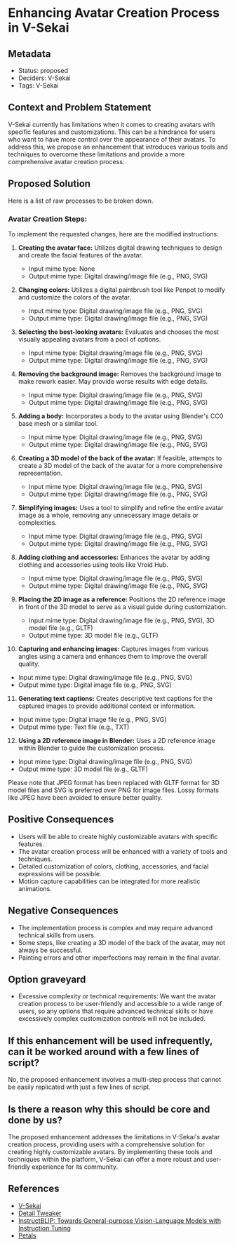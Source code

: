 # Enhancing Avatar Creation Process in V-Sekai

## Metadata

- Status: proposed
- Deciders: V-Sekai
- Tags: V-Sekai

## Context and Problem Statement

V-Sekai currently has limitations when it comes to creating avatars with specific features and customizations. This can be a hindrance for users who want to have more control over the appearance of their avatars. To address this, we propose an enhancement that introduces various tools and techniques to overcome these limitations and provide a more comprehensive avatar creation process.

## Proposed Solution

Here is a list of raw processes to be broken down.

### Avatar Creation Steps:

To implement the requested changes, here are the modified instructions:

1. **Creating the avatar face:** Utilizes digital drawing techniques to design and create the facial features of the avatar.
   - Input mime type: None
   - Output mime type: Digital drawing/image file (e.g., PNG, SVG)

2. **Changing colors:** Utilizes a digital paintbrush tool like Penpot to modify and customize the colors of the avatar.
   - Input mime type: Digital drawing/image file (e.g., PNG, SVG)
   - Output mime type: Digital drawing/image file (e.g., PNG, SVG)

3. **Selecting the best-looking avatars:** Evaluates and chooses the most visually appealing avatars from a pool of options.
   - Input mime type: Digital drawing/image file (e.g., PNG, SVG)
   - Output mime type: Digital drawing/image file (e.g., PNG, SVG)

4. **Removing the background image:** Removes the background image to make rework easier. May provide worse results with edge details.
   - Input mime type: Digital drawing/image file (e.g., PNG, SVG)
   - Output mime type: Digital drawing/image file (e.g., PNG, SVG)

5. **Adding a body:** Incorporates a body to the avatar using Blender's CC0 base mesh or a similar tool.
   - Input mime type: Digital drawing/image file (e.g., PNG, SVG)
   - Output mime type: Digital drawing/image file (e.g., PNG, SVG)

6. **Creating a 3D model of the back of the avatar:** If feasible, attempts to create a 3D model of the back of the avatar for a more comprehensive representation.
   - Input mime type: Digital drawing/image file (e.g., PNG, SVG)
   - Output mime type: Digital drawing/image file (e.g., PNG, SVG)

7. **Simplifying images:** Uses a tool to simplify and refine the entire avatar image as a whole, removing any unnecessary image details or complexities.
   - Input mime type: Digital drawing/image file (e.g., PNG, SVG)
   - Output mime type: Digital drawing/image file (e.g., PNG, SVG)

8. **Adding clothing and accessories:** Enhances the avatar by adding clothing and accessories using tools like Vroid Hub.
   - Input mime type: Digital drawing/image file (e.g., PNG, SVG)
   - Output mime type: Digital drawing/image file (e.g., PNG, SVG)

9. **Placing the 2D image as a reference:** Positions the 2D reference image in front of the 3D model to serve as a visual guide during customization.
   - Input mime type: Digital drawing/image file (e.g., PNG, SVG), 3D model file (e.g., GLTF)
   - Output mime type: 3D model file (e.g., GLTF)

10. **Capturing and enhancing images:** Captures images from various angles using a camera and enhances them to improve the overall quality.
   - Input mime type: Digital drawing/image file (e.g., PNG, SVG)
   - Output mime type: Digital image file (e.g., PNG, SVG)

11. **Generating text captions:** Creates descriptive text captions for the captured images to provide additional context or information.
   - Input mime type: Digital image file (e.g., PNG, SVG)
   - Output mime type: Text file (e.g., TXT)

12. **Using a 2D reference image in Blender:** Uses a 2D reference image within Blender to guide the customization process.
   - Input mime type: Digital drawing/image file (e.g., PNG, SVG)
   - Output mime type: 3D model file (e.g., GLTF)

Please note that JPEG format has been replaced with GLTF format for 3D model files and SVG is preferred over PNG for image files. Lossy formats like JPEG have been avoided to ensure better quality.

## Positive Consequences

- Users will be able to create highly customizable avatars with specific features.
- The avatar creation process will be enhanced with a variety of tools and techniques.
- Detailed customization of colors, clothing, accessories, and facial expressions will be possible.
- Motion capture capabilities can be integrated for more realistic animations.

## Negative Consequences

- The implementation process is complex and may require advanced technical skills from users.
- Some steps, like creating a 3D model of the back of the avatar, may not always be successful.
- Painting errors and other imperfections may remain in the final avatar.

## Option graveyard

- Excessive complexity or technical requirements: We want the avatar creation process to be user-friendly and accessible to a wide range of users, so any options that require advanced technical skills or have excessively complex customization controls will not be included.

## If this enhancement will be used infrequently, can it be worked around with a few lines of script?

No, the proposed enhancement involves a multi-step process that cannot be easily replicated with just a few lines of script.

## Is there a reason why this should be core and done by us?

The proposed enhancement addresses the limitations in V-Sekai's avatar creation process, providing users with a comprehensive solution for creating highly customizable avatars. By implementing these tools and techniques within the platform, V-Sekai can offer a more robust and user-friendly experience for its community.

## References

- [V-Sekai](https://v-sekai.org/)
- [Detail Tweaker](https://civitai.com/models/58390/detail-tweaker-lora-lora)
- [InstructBLIP: Towards General-purpose Vision-Language Models with Instruction Tuning](https://github.com/gfodor/instructblip-replicate)
- [Petals](https://github.com/bigscience-workshop/petals)